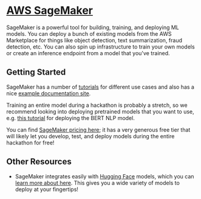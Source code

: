 # [AWS SageMaker](https://aws.amazon.com/sagemaker/)

SageMaker is a powerful tool for building, training, and deploying ML models. You can deploy a bunch of existing models from the AWS Marketplace for things like object detection, text summarization, fraud detection, etc. You can also spin up infrastructure to train your own models or create an inference endpoint from a model that you've trained.

## Getting Started

SageMaker has a number of [tutorials](https://aws.amazon.com/sagemaker/getting-started/) for different use cases and also has a nice [example documentation site](https://sagemaker-examples.readthedocs.io/en/latest/index.html).

Training an entire model during a hackathon is probably a stretch, so we recommend looking into deploying pretrained models that you want to use, e.g. [this tutorial](https://sagemaker-examples.readthedocs.io/en/latest/sagemaker-script-mode/pytorch_bert/deploy_bert_outputs.html) for deploying the BERT NLP model.

You can find [SageMaker pricing here](https://aws.amazon.com/sagemaker/pricing/); it has a very generous free tier that will likely let you develop, test, and deploy models during the entire hackathon for free!

## Other Resources

- SageMaker integrates easily with [Hugging Face](../huggingface/README.md) models, which you can [learn more about here](https://huggingface.co/docs/sagemaker/inference). This gives you a wide variety of models to deploy at your fingertips!
